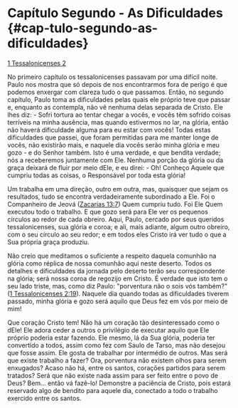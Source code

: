 # Capítulo Segundo - As Dificuldades {#cap-tulo-segundo-as-dificuldades}

[1 Tessalonicenses 2](http://bibliaonline.com.br/acf/1ts/2)

No primeiro capítulo os tessalonicenses passavam por uma difícil noite. Paulo nos mostra que só depois de nos encontrarmos fora de perigo é que podemos enxergar com clareza tudo o que passamos. Então, no segundo capítulo, Paulo toma as dificuldades pelas quais ele próprio teve que passar e, enquanto as contempla, não vê nenhuma delas separada de Cristo. Ele lhes diz: - Sofri tortura ao tentar chegar a vocês, e vocês têm sofrido coisas terríveis na minha ausência, mas quando estivermos no lar, na glória, então não haverá dificuldade alguma para eu estar com vocês! Todas estas dificuldades que passei, que foram permitidas para me manter longe de vocês, não existirão mais, e naquele dia vocês serão minha glória e meu gozo - e do Senhor também. Isto é uma verdade, e que bendita verdade; nós a receberemos juntamente com Ele. Nenhuma porção da glória ou da graça deixará de fluir por meio dEle, e eu direi: - Oh! Conheço Aquele que cumpriu todas as coisas, o Responsável por toda esta glória!

Um trabalha em uma direção, outro em outra, mas, quaisquer que sejam os resultados, tudo se encontra verdadeiramente subordinado a Ele. Foi o Companheiro de Jeová ([Zacarias 13:7](http://bibliaonline.com.br/acf/zc/13/7)) Quem cumpriu tudo. Foi Ele Quem executou todo o trabalho. E que gozo será para Ele ver os pequenos círculos ao redor de cada obreiro. Aqui, Paulo, cercado por seus queridos tessalonicenses, sua glória e coroa; e ali, mais adiante, algum outro obreiro, com o seu círculo ao seu redor; e em todos eles Cristo irá ver tudo o que a Sua própria graça produziu.

Não creio que meditamos o suficiente a respeito daquela comunhão na glória como réplica de nossa comunhão aqui neste deserto. Todos os detalhes e dificuldades da jornada pelo deserto terão seu correspondente na glória; será nossa coroa de regozijo em Cristo. É verdade que isto tem o seu lado triste, mas, como diz Paulo: &quot;porventura não o sois vós também?&quot; ([1 Tessalonicenses 2:19](http://bibliaonline.com.br/acf/1ts/2/19)). Naquele dia quando todas as dificuldades tiverem passado, minha glória e gozo será aquilo que Deus fez em vós por meio de mim!

Que coração Cristo tem! Não há um coração tão desinteressado como o dEle! Ele adora ceder a outros o privilégio de executar aquilo que Ele próprio poderia estar fazendo. Ele mesmo, lá da Sua glória, poderia ter convertido a todos, assim como fez com Saulo de Tarso, mas não desejou que fosse assim. Ele gosta de trabalhar por intermédio de outros. Mas será que existe trabalho a fazer? Ora, porventura não existem olhos para serem enxugados? Acaso não há, entre os santos, corações partidos para serem tratados? Será que não existe nada assim para ser feito entre o povo de Deus? Bem... então vá fazê-lo! Demonstre a paciência de Cristo, pois estará reservado algo de bendito para aquele dia, conectado a todo o trabalho exercido entre os santos.